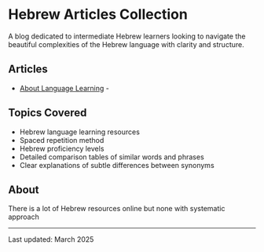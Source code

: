 # Hebrew Articles Collection

A blog dedicated to intermediate Hebrew learners looking to navigate the beautiful complexities of the Hebrew language with clarity and structure.

## Articles

- [About Language Learning](/about-language-learnig.md) - 

## Topics Covered

- Hebrew language learning resources
- Spaced repetition method
- Hebrew proficiency levels
- Detailed comparison tables of similar words and phrases
- Clear explanations of subtle differences between synonyms

## About

There is a lot of Hebrew resources online but none with systematic approach

---

Last updated: March 2025
